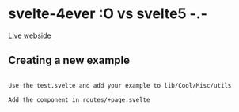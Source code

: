 # svelte-4ever :O vs svelte5 -.-

[Live webside](https://svelte-4ever.vercel.app/)

## Creating a new example

```bash

Use the test.svelte and add your example to lib/Cool/Misc/utils

Add the component in routes/+page.svelte
```
